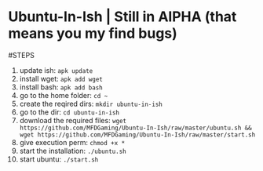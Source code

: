 # Ubuntu-In-Ish | Still in AlPHA (that means you my find bugs)

#STEPS

1. update ish: `apk update`
2. install wget: `apk add wget`
3. install bash: `apk add bash`
4. go to the home folder: `cd ~`
5. create the reqired dirs: `mkdir ubuntu-in-ish`
6. go to the dir: `cd ubuntu-in-ish`
7. download the required files: `wget https://github.com/MFDGaming/Ubuntu-In-Ish/raw/master/ubuntu.sh && wget https://github.com/MFDGaming/Ubuntu-In-Ish/raw/master/start.sh`
8. give execution perm: `chmod +x *`
9. start the installation: `./ubuntu.sh`
10. start ubuntu: `./start.sh`
